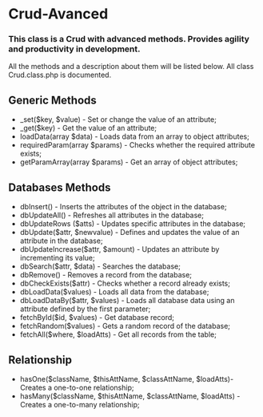 # Crud-Avanced

### This class is a Crud with advanced methods. Provides agility and productivity in development.

All the methods and a description about them will be listed below. All class Crud.class.php is documented.

## Generic Methods
- _set($key, $value) - Set or change the value of an attribute;
- _get($key) - Get the value of an attribute;
- loadData(array $data) - Loads data from an array to object attributes;
- requiredParam(array $params) - Checks whether the required attribute exists;
- getParamArray(array $params) - Get an array of object attributes;

## Databases Methods
- dbInsert() - Inserts the attributes of the object in the database;
- dbUpdateAll() - Refreshes all attributes in the database;
- dbUpdateRows ($atts) - Updates specific attributes in the database;
- dbUpdate($attr, $newvalue) - Defines and updates the value of an attribute in the database;
- dbUpdateIncrease($attr, $amount) - Updates an attribute by incrementing its value;
- dbSearch($attr, $data) - Searches the database;
- dbRemove() - Removes a record from the database;
- dbCheckExists($attr) - Checks whether a record already exists;
- dbLoadData($values) - Loads all data from the database;
- dbLoadDataBy($attr, $values) - Loads all database data using an attribute defined by the first parameter;
- fetchById($id, $values) - Get database record;
- fetchRandom($values) - Gets a random record of the database;
- fetchAll($where, $loadAtts) - Get all records from the table;

## Relationship
- hasOne($className, $thisAttName, $classAttName, $loadAtts)- Creates a one-to-one relationship;
- hasMany($className, $thisAttName, $classAttName, $loadAtts) - Creates a one-to-many relationship;